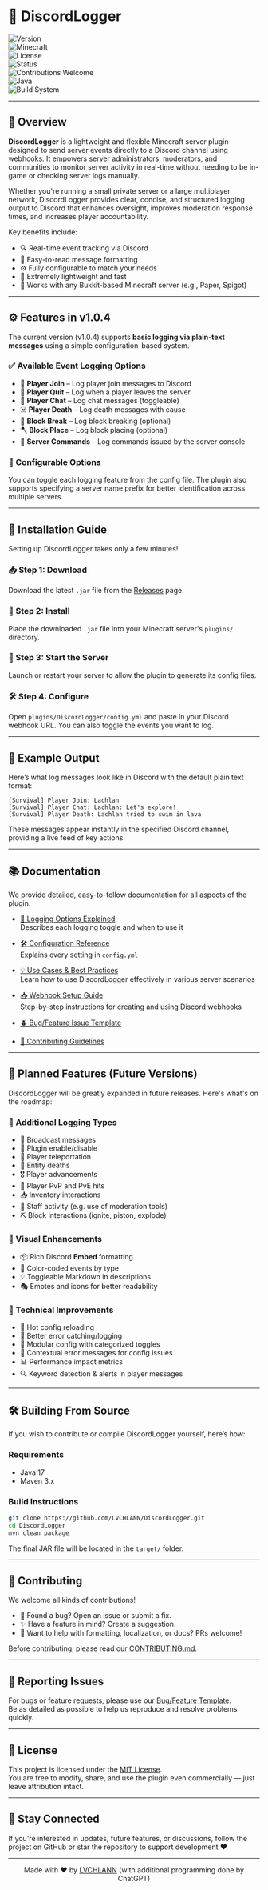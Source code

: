 # 🔌 DiscordLogger

![Version](https://img.shields.io/badge/version-v1.0.4-blue)  
![Minecraft](https://img.shields.io/badge/minecraft-1.21.5-green)  
![License](https://img.shields.io/github/license/LVCHLANN/DiscordLogger)  
![Status](https://img.shields.io/badge/status-active-brightgreen)  
![Contributions Welcome](https://img.shields.io/badge/contributions-welcome-yellow)  
![Java](https://img.shields.io/badge/built_with-Java_17-red)  
![Build System](https://img.shields.io/badge/build-Maven-blueviolet)

---

## 📖 Overview

**DiscordLogger** is a lightweight and flexible Minecraft server plugin designed to send server events directly to a Discord channel using webhooks. It empowers server administrators, moderators, and communities to monitor server activity in real-time without needing to be in-game or checking server logs manually.

Whether you're running a small private server or a large multiplayer network, DiscordLogger provides clear, concise, and structured logging output to Discord that enhances oversight, improves moderation response times, and increases player accountability.

Key benefits include:

- 🔍 Real-time event tracking via Discord
- 💬 Easy-to-read message formatting
- ⚙️ Fully configurable to match your needs
- 🚀 Extremely lightweight and fast
- 🧱 Works with any Bukkit-based Minecraft server (e.g., Paper, Spigot)

---

## ⚙️ Features in v1.0.4

The current version (v1.0.4) supports **basic logging via plain-text messages** using a simple configuration-based system.

### ✅ Available Event Logging Options

- 👋 **Player Join** – Log player join messages to Discord
- 🚪 **Player Quit** – Log when a player leaves the server
- 💬 **Player Chat** – Log chat messages (toggleable)
- ☠️ **Player Death** – Log death messages with cause
- 🧱 **Block Break** – Log block breaking (optional)
- 🪓 **Block Place** – Log block placing (optional)
- 📝 **Server Commands** – Log commands issued by the server console

### 🔐 Configurable Options

You can toggle each logging feature from the config file. The plugin also supports specifying a server name prefix for better identification across multiple servers.

---

## 🔧 Installation Guide

Setting up DiscordLogger takes only a few minutes!

### 📥 Step 1: Download

Download the latest `.jar` file from the [Releases](https://github.com/LVCHLANN/DiscordLogger/releases) page.

### 📁 Step 2: Install

Place the downloaded `.jar` file into your Minecraft server's `plugins/` directory.

### 🚀 Step 3: Start the Server

Launch or restart your server to allow the plugin to generate its config files.

### 🛠 Step 4: Configure

Open `plugins/DiscordLogger/config.yml` and paste in your Discord webhook URL. You can also toggle the events you want to log.

---

## 🧪 Example Output

Here’s what log messages look like in Discord with the default plain text format:

```
[Survival] Player Join: Lachlan  
[Survival] Player Chat: Lachlan: Let's explore!  
[Survival] Player Death: Lachlan tried to swim in lava
```

These messages appear instantly in the specified Discord channel, providing a live feed of key actions.

---

## 📚 Documentation

We provide detailed, easy-to-follow documentation for all aspects of the plugin.

- [🧾 Logging Options Explained](docs/logging-options.md)  
  Describes each logging toggle and when to use it

- [🛠 Configuration Reference](docs/configuration.md)  
  Explains every setting in `config.yml`

- [💡 Use Cases & Best Practices](docs/use-cases.md)  
  Learn how to use DiscordLogger effectively in various server scenarios

- [📥 Webhook Setup Guide](docs/webhook-setup.md)  
  Step-by-step instructions for creating and using Discord webhooks

- [🪲 Bug/Feature Issue Template](.github/ISSUE_TEMPLATE/bug_or_feature.yml)

- [🤝 Contributing Guidelines](.github/CONTRIBUTING.md)

---

## 🧪 Planned Features (Future Versions)

DiscordLogger will be greatly expanded in future releases. Here's what's on the roadmap:

### 🧾 Additional Logging Types

- 📢 Broadcast messages
- 🔧 Plugin enable/disable
- 🔀 Player teleportation
- 🧍 Entity deaths
- 🎖️ Player advancements
- 🎯 Player PvP and PvE hits
- 📥 Inventory interactions
- 💼 Staff activity (e.g. use of moderation tools)
- ⛏️ Block interactions (ignite, piston, explode)

### 🎨 Visual Enhancements

- 📦 Rich Discord **Embed** formatting  
- 🎨 Color-coded events by type  
- 💡 Toggleable Markdown in descriptions  
- 🎭 Emotes and icons for better readability

### 🧰 Technical Improvements

- 🔁 Hot config reloading  
- 🛑 Better error catching/logging  
- 🧩 Modular config with categorized toggles  
- 🧠 Contextual error messages for config issues  
- 📊 Performance impact metrics  
- 🔍 Keyword detection & alerts in player messages

---

## 🛠 Building From Source

If you wish to contribute or compile DiscordLogger yourself, here’s how:

### Requirements

- Java 17
- Maven 3.x

### Build Instructions

```bash
git clone https://github.com/LVCHLANN/DiscordLogger.git  
cd DiscordLogger  
mvn clean package
```

The final JAR file will be located in the `target/` folder.

---

## 🤝 Contributing

We welcome all kinds of contributions!

- 🐛 Found a bug? Open an issue or submit a fix.
- ✨ Have a feature in mind? Create a suggestion.
- 🧹 Want to help with formatting, localization, or docs? PRs welcome!

Before contributing, please read our [CONTRIBUTING.md](.github/CONTRIBUTING.md).

---

## 🐞 Reporting Issues

For bugs or feature requests, please use our [Bug/Feature Template](.github/ISSUE_TEMPLATE/bug_or_feature.yml).  
Be as detailed as possible to help us reproduce and resolve problems quickly.

---

## 📘 License

This project is licensed under the [MIT License](LICENSE).  
You are free to modify, share, and use the plugin even commercially — just leave attribution intact.

---

## 📣 Stay Connected

If you're interested in updates, future features, or discussions, follow the project on GitHub or star the repository to support development ❤️

---

<p align="center">
  Made with ❤️ by <a href="https://github.com/LVCHLANN">LVCHLANN</a> (with additional programming done by ChatGPT)
</p>
